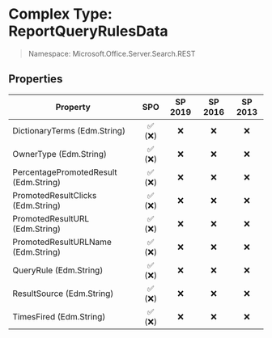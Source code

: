 # Complex Type: ReportQueryRulesData

> Namespace: Microsoft.Office.Server.Search.REST

## Properties

Property | SPO | SP 2019 | SP 2016 | SP 2013
----------|:---:|:-------:|:-------:|:-------:
DictionaryTerms (Edm.String) | ✅ (❌) | ❌ | ❌ | ❌
OwnerType (Edm.String) | ✅ (❌) | ❌ | ❌ | ❌
PercentagePromotedResult (Edm.String) | ✅ (❌) | ❌ | ❌ | ❌
PromotedResultClicks (Edm.String) | ✅ (❌) | ❌ | ❌ | ❌
PromotedResultURL (Edm.String) | ✅ (❌) | ❌ | ❌ | ❌
PromotedResultURLName (Edm.String) | ✅ (❌) | ❌ | ❌ | ❌
QueryRule (Edm.String) | ✅ (❌) | ❌ | ❌ | ❌
ResultSource (Edm.String) | ✅ (❌) | ❌ | ❌ | ❌
TimesFired (Edm.String) | ✅ (❌) | ❌ | ❌ | ❌